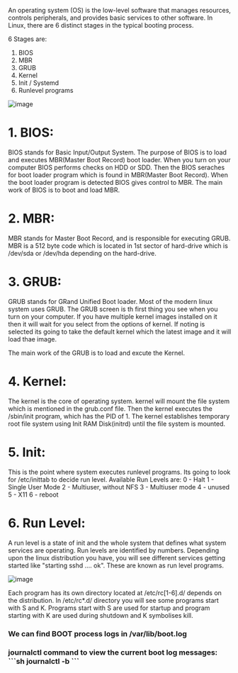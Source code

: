 An operating system (OS) is the low-level software that manages resources, controls peripherals, and provides basic services to other software.
In Linux, there are 6 distinct stages in the typical booting process.

6 Stages are:
1. BIOS
2. MBR
3. GRUB
4. Kernel
5. Init / Systemd 
6. Runlevel programs

![image](https://user-images.githubusercontent.com/50689175/129009723-ea62a1e8-5362-4729-828f-39c22bdab883.png)

<h1>1. BIOS:</h1>
   BIOS stands for Basic Input/Output System. The purpose of BIOS is to load and executes MBR(Master Boot Record) boot loader.
When you turn on your computer BIOS performs checks on HDD or SDD. Then the BIOS seraches for boot loader program which is found in MBR(Master Boot Record). When the boot loader program is detected BIOS gives control to MBR. The main work of BIOS is to boot and load MBR.

<h1>2. MBR:</h1>
   MBR stands for Master Boot Record, and is responsible for executing GRUB.
MBR is a 512 byte code which is located in 1st sector of hard-drive which is /dev/sda or /dev/hda depending on the hard-drive.

<h1>3. GRUB:</h1>
   GRUB stands for GRand Unified Boot loader. Most of the modern linux system uses GRUB. 
   The GRUB screen is th first thing you see when you turn on your computer. If you have multiple kernel images installed on it then it will wait for you select from the options of kernel. If noting is selected its going to take the default kernel which the latest image and it will load thae image.
   
   <GRUB config file>
   
 The main work of the GRUB is to load and excute the Kernel.
  
 <h1>4. Kernel:</h1>
    The kernel is the core of operating system. kernel will mount the file system which is mentioned in the grub.conf file.
  Then the kernel executes the /sbin/init program, which has the PID of 1. The kernel establishes temporary root file system using Init RAM Disk(initrd) until the file system is mounted.
 
 <h1>5. Init:</h1>
    This is the point where system executes runlevel programs. Its going to look for /etc/inittab to decide run level.
  Available Run Levels  are:
  0 - Halt 
  1 - Single User Mode
  2 - Multiuser, without NFS 
  3 - Multiuser mode
  4 - unused
  5 - X11
  6 - reboot
   
 <h1>6. Run Level:</h1> 
   A run level is a state of init and the whole system that defines what system services are operating. Run levels are identified by numbers.
   Depending upon the linux distribution you have, you will see different services getting started like "starting sshd .... ok". These are known as run level programs. 
 
   
  ![image](https://user-images.githubusercontent.com/50689175/129163931-b8da0a49-e0bd-407a-b8a2-da928cecc108.png)


  Each program has its own directory located at /etc/rc[1-6].d/ depends on the distribution.
  In /etc/rc*.d/ directory you will see some programs start with S and K. Programs start with S are used for startup and program starting with K are used during shutdown and K symbolises kill.
   
  <h3>We can find BOOT process logs in /var/lib/boot.log</h3> 
  <h3>journalctl command to view the current boot log messages: 
     ```sh
     journalctl -b 
     ```
